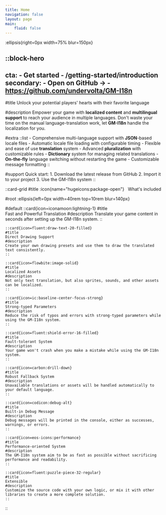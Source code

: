 ```yaml
---
title: Home
navigation: false
layout: page
main:
    fluid: false
---
```


:ellipsis{right=0px width=75% blur=150px}

::block-hero
---
cta:
    - Get started
    - /getting-started/introduction
secondary:
    - Open on GitHub →
    - https://github.com/undervolta/GM-I18n
---

#title
Unlock your potential players' hearts with their favorite language

#description
Empower your game with **localized content** and **multilingual support** to reach your audience in multiple languages. Don't waste your time on the manual language-translation work, let **GM-I18n** handle the localization for you.

#extra
    ::list
    - Comprehensive multi-language support with **JSON**-based locale files
    - Automatic locale file loading with configurable timing
    - Flexible and ease of use **translation** system 
    - Advanced **pluralization** with customizable rules
    - **Dictionary** system for managing related translations
    - **On-the-fly** language switching without restarting the game
    - Customizable message formatting
    ::

#support
    Quick start:
	1. Download the latest release from GitHub
	2. Import it to your project
	3. Use the GM-I18n system
::

::card-grid
#title
:icon{name="hugeicons:package-open"} &nbsp; What's included

#root
:ellipsis{left=0px width=40rem top=10rem blur=140px}

#default
    ::card{icon=iconamoon:lightning-1}
    #title  
    Fast and Powerful Translation
    #description
    Translate your game content in seconds after setting up the GM-I18n system.
    ::

    ::card{icon=fluent:draw-text-20-filled}
    #title  
    Direct Drawing Support
    #description
    Create your own drawing presets and use them to draw the translated text consistently.
    ::

    ::card{icon=flowbite:image-solid}
    #title  
    Localized Assets
    #description
    Not only text translation, but also sprites, sounds, and other assets can be localized.
    ::

    ::card{icon=ic:baseline-center-focus-strong}
    #title
    Strong-typed Parameters
    #description
    Reduce the risk of typos and errors with strong-typed parameters while using the GM-I18n system.
    ::

    ::card{icon=fluent:shield-error-16-filled}
    #title
    Fault-tolerant System
    #description
    Your game won't crash when you make a mistake while using the GM-I18n system.
    ::

    ::card{icon=carbon:drill-down}
    #title
    Robust Fallback System
    #description
    Unavailable translations or assets will be handled automatically to your default language.
    ::

    ::card{icon=codicon:debug-alt}
    #title
    Built-in Debug Message
    #description
    Debug messages will be printed in the console, either as successes, warnings, or errors.
    ::

    ::card{icon=eos-icons:performance}
    #title
    Performance-oriented System
    #description
    The GM-I18n system aim to be as fast as possible without sacrificing performance and readability.
    ::

    ::card{icon=fluent:puzzle-piece-32-regular}
    #title
    Extensible
    #description
    Customize the source code with your own logic, or mix it with other libraries to create a more complete solution.
    ::
::
